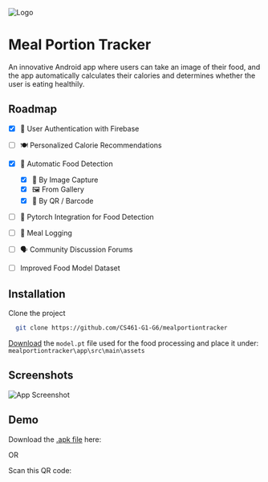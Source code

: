 
![Logo](https://imgur.com/tqWKI0J.png)


# Meal Portion Tracker

An innovative Android app where users can take an image of their food, and the app automatically calculates their calories and determines whether the user is eating healthily.





## Roadmap

- [x]   🔐  User Authentication with Firebase

- [ ]   🍽️  Personalized Calorie Recommendations

- [x]   🍔  Automatic Food Detection
    - [x]   📸  By Image Capture
    - [x]   🖼️  From Gallery
    - [x]   👾  By QR / Barcode

- [ ]   🤖  Pytorch Integration for Food Detection

- [ ]   🍚  Meal Logging

- [ ]   🗣️  Community Discussion Forums

- [ ]   Improved Food Model Dataset


## Installation

Clone the project

```bash
  git clone https://github.com/CS461-G1-G6/mealportiontracker
```

[Download](https://bit.ly/mpt-model) the `model.pt` file used for the food processing and place it under: `mealportiontracker\app\src\main\assets`


## Screenshots

![App Screenshot](https://via.placeholder.com/468x300?text=App+Screenshot+Here)


## Demo

Download the [.apk file]() here: 

OR

Scan this QR code: